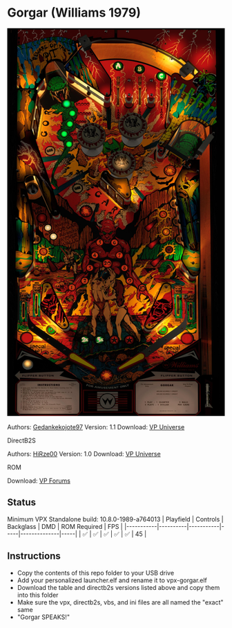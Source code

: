 # Gorgar (Williams 1979)

![Table Preview](../../images/vpx-gorgar.jpeg)

Authors: [Gedankekojote97](https://vpuniverse.com/profile/42203-gedankekojote97/)
Version: 1.1
Download: [VP Universe](https://vpuniverse.com/files/file/9766-gorgar-mod-nfozzy-fleep-sounds-lut/)

DirectB2S

Authors: [HiRze00](https://vpuniverse.com/profile/19941-hirez00/)
Version: 1.0
Download: [VP Universe](https://vpuniverse.com/files/file/9787-gorgar-williams-1979-authentic-b2s/)

ROM

Download: [VP Forums](https://www.vpforums.org/index.php?app=downloads&showfile=783)

## Status 

Minimum VPX Standalone build: 10.8.0-1989-a764013
| Playfield | Controls | Backglass | DMD | ROM Required | FPS | 
|-----------|----------|-----------|-----|--------------|-----|
| :white_check_mark: | :white_check_mark: | :white_check_mark: | :white_check_mark: | :white_check_mark: | 45 |

## Instructions

- Copy the contents of this repo folder to your USB drive
- Add your personalized launcher.elf and rename it to vpx-gorgar.elf
- Download the table and directb2s versions listed above and copy them into this folder
- Make sure the vpx, directb2s, vbs, and ini files are all named the "exact" same
- "Gorgar SPEAKS!"

